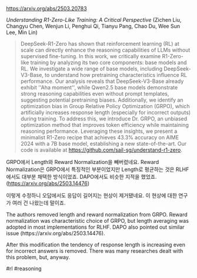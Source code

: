https://arxiv.org/abs/2503.20783

*Understanding R1-Zero-Like Training: A Critical Perspective* (Zichen Liu, Changyu Chen, Wenjun Li, Penghui Qi, Tianyu Pang, Chao Du, Wee Sun Lee, Min Lin)

> DeepSeek-R1-Zero has shown that reinforcement learning (RL) at scale can directly enhance the reasoning capabilities of LLMs without supervised fine-tuning. In this work, we critically examine R1-Zero-like training by analyzing its two core components: base models and RL. We investigate a wide range of base models, including DeepSeek-V3-Base, to understand how pretraining characteristics influence RL performance. Our analysis reveals that DeepSeek-V3-Base already exhibit ''Aha moment'', while Qwen2.5 base models demonstrate strong reasoning capabilities even without prompt templates, suggesting potential pretraining biases. Additionally, we identify an optimization bias in Group Relative Policy Optimization (GRPO), which artificially increases response length (especially for incorrect outputs) during training. To address this, we introduce Dr. GRPO, an unbiased optimization method that improves token efficiency while maintaining reasoning performance. Leveraging these insights, we present a minimalist R1-Zero recipe that achieves 43.3% accuracy on AIME 2024 with a 7B base model, establishing a new state-of-the-art. Our code is available at https://github.com/sail-sg/understand-r1-zero.

GRPO에서 Length와 Reward Normalization을 빼버렸네요. Reward Normalization은 GRPO에서 특징적인 부분이었지만 Length로 평균하는 것은 RLHF에서도 대부분 채택한 방식이었죠. DAPO에서도 비슷한 지적을 했었죠. (https://arxiv.org/abs/2503.14476)

이렇게 수정하니 오답에서도 응답이 길어지는 현상이 제거됐네요. 이 현상에 대한 연구가 여러 건 나왔는데 말이죠.

<english>
The authors removed length and reward normalization from GRPO. Reward normalization was characteristic choice of GRPO, but length averaging was adopted in most implementations for RLHF. DAPO also pointed out similar issue (https://arxiv.org/abs/2503.14476).

After this modification the tendency of response length is increasing even for incorrect answers is removed. There was many researches dealt with this problem, but, anyway.
</english>

#rl #reasoning 